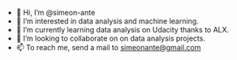 - 👋 Hi, I’m @simeon-ante
- 👀 I’m interested in data analysis and machine learning.
- 🌱 I’m currently learning data analysis on Udacity thanks to ALX.
- 💞️ I’m looking to collaborate on on data analysis projects.
- 📫 To reach me, send a mail to simeonante@gmail.com

<!---
simeon-ante/simeon-ante is a ✨ special ✨ repository because its `README.md` (this file) appears on your GitHub profile.
You can click the Preview link to take a look at your changes.
--->
